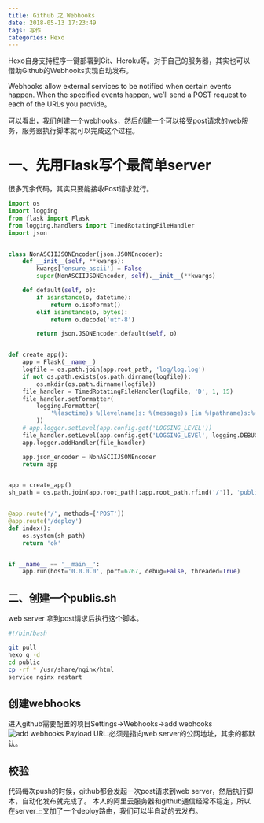 ```yaml
---
title: Github 之 Webhooks
date: 2018-05-13 17:23:49
tags: 写作 
categories: Hexo
---
```


Hexo自身支持程序一键部署到Git、Heroku等。对于自己的服务器，其实也可以借助Github的Webhooks实现自动发布。

Webhooks allow external services to be notified when certain events happen. When the specified events happen, we’ll send a POST request to each of the URLs you provide。

可以看出，我们创建一个webhooks，然后创建一个可以接受post请求的web服务，服务器执行脚本就可以完成这个过程。

# 一、先用Flask写个最简单server

很多冗余代码，其实只要能接收Post请求就行。

```Python
import os
import logging
from flask import Flask
from logging.handlers import TimedRotatingFileHandler
import json


class NonASCIIJSONEncoder(json.JSONEncoder):
    def __init__(self, **kwargs):
        kwargs['ensure_ascii'] = False
        super(NonASCIIJSONEncoder, self).__init__(**kwargs)

    def default(self, o):
        if isinstance(o, datetime):
            return o.isoformat()
        elif isinstance(o, bytes):
            return o.decode('utf-8')

        return json.JSONEncoder.default(self, o)


def create_app():
    app = Flask(__name__)
    logfile = os.path.join(app.root_path, 'log/log.log')
    if not os.path.exists(os.path.dirname(logfile)):
        os.mkdir(os.path.dirname(logfile))
    file_handler = TimedRotatingFileHandler(logfile, 'D', 1, 15)
    file_handler.setFormatter(
        logging.Formatter(
            '%(asctime)s %(levelname)s: %(message)s [in %(pathname)s:%(lineno)d]'
        ))
    # app.logger.setLevel(app.config.get('LOGGING_LEVEL'))
    file_handler.setLevel(app.config.get('LOGGING_LEVEl', logging.DEBUG))
    app.logger.addHandler(file_handler)

    app.json_encoder = NonASCIIJSONEncoder
    return app


app = create_app()
sh_path = os.path.join(app.root_path[:app.root_path.rfind('/')], 'publish.sh')


@app.route('/', methods=['POST'])
@app.route('/deploy')
def index():
    os.system(sh_path)
    return 'ok'


if __name__ == '__main__':
    app.run(host='0.0.0.0', port=6767, debug=False, threaded=True)

```

## 二、创建一个publis.sh

web server 拿到post请求后执行这个脚本。

```bash
#!/bin/bash

git pull
hexo g -d
cd public 
cp -rf * /usr/share/nginx/html
service nginx restart

```

## 创建webhooks

进入github需要配置的项目Settings->Webhooks->add webhooks
![add webhooks](http://p4djts42a.bkt.clouddn.com/github-webhooks.png)
Payload URL:必须是指向web server的公网地址，其余的都默认。

## 校验

代码每次push的时候，github都会发起一次post请求到web server，然后执行脚本，自动化发布就完成了。
本人的阿里云服务器和github通信经常不稳定，所以在server上又加了一个deploy路由，我们可以半自动的去发布。
